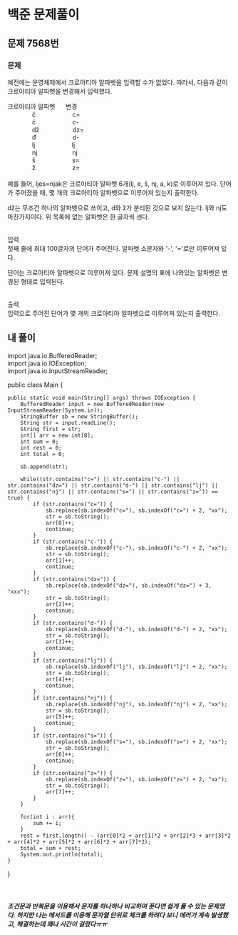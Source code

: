 # 백준 문제풀이

## 문제 7568번
### 문제<br>
예전에는 운영체제에서 크로아티아 알파벳을 입력할 수가 없었다. 따라서, 다음과 같이 크로아티아 알파벳을 변경해서 입력했다.

크로아티아 알파벳&nbsp;&nbsp;&nbsp;&nbsp;&nbsp;&nbsp;변경<br>
&nbsp;&nbsp;&nbsp;&nbsp;&nbsp;&nbsp;&nbsp;&nbsp;&nbsp;&nbsp;&nbsp;&nbsp;&nbsp;&nbsp;č&nbsp;&nbsp;&nbsp;&nbsp;&nbsp;&nbsp;&nbsp;&nbsp;&nbsp;&nbsp;&nbsp;&nbsp;&nbsp;&nbsp;&nbsp;&nbsp;&nbsp;&nbsp;&nbsp;&nbsp;&nbsp;c=<br>
&nbsp;&nbsp;&nbsp;&nbsp;&nbsp;&nbsp;&nbsp;&nbsp;&nbsp;&nbsp;&nbsp;&nbsp;&nbsp;&nbsp;ć&nbsp;&nbsp;&nbsp;&nbsp;&nbsp;&nbsp;&nbsp;&nbsp;&nbsp;&nbsp;&nbsp;&nbsp;&nbsp;&nbsp;&nbsp;&nbsp;&nbsp;&nbsp;&nbsp;&nbsp;&nbsp;c-<br>
&nbsp;&nbsp;&nbsp;&nbsp;&nbsp;&nbsp;&nbsp;&nbsp;&nbsp;&nbsp;&nbsp;&nbsp;&nbsp;&nbsp;dž&nbsp;&nbsp;&nbsp;&nbsp;&nbsp;&nbsp;&nbsp;&nbsp;&nbsp;&nbsp;&nbsp;&nbsp;&nbsp;&nbsp;&nbsp;&nbsp;&nbsp;&nbsp;&nbsp;dz=<br>
&nbsp;&nbsp;&nbsp;&nbsp;&nbsp;&nbsp;&nbsp;&nbsp;&nbsp;&nbsp;&nbsp;&nbsp;&nbsp;&nbsp;đ&nbsp;&nbsp;&nbsp;&nbsp;&nbsp;&nbsp;&nbsp;&nbsp;&nbsp;&nbsp;&nbsp;&nbsp;&nbsp;&nbsp;&nbsp;&nbsp;&nbsp;&nbsp;&nbsp;&nbsp;&nbsp;d-<br>
&nbsp;&nbsp;&nbsp;&nbsp;&nbsp;&nbsp;&nbsp;&nbsp;&nbsp;&nbsp;&nbsp;&nbsp;&nbsp;&nbsp;lj&nbsp;&nbsp;&nbsp;&nbsp;&nbsp;&nbsp;&nbsp;&nbsp;&nbsp;&nbsp;&nbsp;&nbsp;&nbsp;&nbsp;&nbsp;&nbsp;&nbsp;&nbsp;&nbsp;&nbsp;&nbsp;lj<br>
&nbsp;&nbsp;&nbsp;&nbsp;&nbsp;&nbsp;&nbsp;&nbsp;&nbsp;&nbsp;&nbsp;&nbsp;&nbsp;&nbsp;nj&nbsp;&nbsp;&nbsp;&nbsp;&nbsp;&nbsp;&nbsp;&nbsp;&nbsp;&nbsp;&nbsp;&nbsp;&nbsp;&nbsp;&nbsp;&nbsp;&nbsp;&nbsp;&nbsp;&nbsp;nj<br>
&nbsp;&nbsp;&nbsp;&nbsp;&nbsp;&nbsp;&nbsp;&nbsp;&nbsp;&nbsp;&nbsp;&nbsp;&nbsp;&nbsp;š&nbsp;&nbsp;&nbsp;&nbsp;&nbsp;&nbsp;&nbsp;&nbsp;&nbsp;&nbsp;&nbsp;&nbsp;&nbsp;&nbsp;&nbsp;&nbsp;&nbsp;&nbsp;&nbsp;&nbsp;&nbsp;s=<br>
&nbsp;&nbsp;&nbsp;&nbsp;&nbsp;&nbsp;&nbsp;&nbsp;&nbsp;&nbsp;&nbsp;&nbsp;&nbsp;&nbsp;ž&nbsp;&nbsp;&nbsp;&nbsp;&nbsp;&nbsp;&nbsp;&nbsp;&nbsp;&nbsp;&nbsp;&nbsp;&nbsp;&nbsp;&nbsp;&nbsp;&nbsp;&nbsp;&nbsp;&nbsp;&nbsp;z=<br><br>
예를 들어, ljes=njak은 크로아티아 알파벳 6개(lj, e, š, nj, a, k)로 이루어져 있다. 단어가 주어졌을 때, 몇 개의 크로아티아 알파벳으로 이루어져 있는지 출력한다.

dž는 무조건 하나의 알파벳으로 쓰이고, d와 ž가 분리된 것으로 보지 않는다. lj와 nj도 마찬가지이다. 위 목록에 없는 알파벳은 한 글자씩 센다.<br><br>

입력<br>
첫째 줄에 최대 100글자의 단어가 주어진다. 알파벳 소문자와 '-', '='로만 이루어져 있다.

단어는 크로아티아 알파벳으로 이루어져 있다. 문제 설명의 표에 나와있는 알파벳은 변경된 형태로 입력된다.<br><br>

출력<br>
입력으로 주어진 단어가 몇 개의 크로아티아 알파벳으로 이루어져 있는지 출력한다.
## 내 풀이
import java.io.BufferedReader;<br>
import java.io.IOException;<br>
import java.io.InputStreamReader;<br>

public class Main {

    public static void main(String[] args) throws IOException {
        BufferedReader input = new BufferedReader(new InputStreamReader(System.in));
        StringBuffer sb = new StringBuffer();
        String str = input.readLine();
        String first = str;
        int[] arr = new int[8];
        int sum = 0;
        int rest = 0;
        int total = 0;

        sb.append(str);

        while((str.contains("c=") || str.contains("c-") || str.contains("dz=") || str.contains("d-") || str.contains("lj") || str.contains("nj") || str.contains("s=") || str.contains("z=")) == true) {
            if (str.contains("c=")) {
                sb.replace(sb.indexOf("c="), sb.indexOf("c=") + 2, "xx");
                str = sb.toString();
                arr[0]++;
                continue;
            }
            if (str.contains("c-")) {
                sb.replace(sb.indexOf("c-"), sb.indexOf("c-") + 2, "xx");
                str = sb.toString();
                arr[1]++;
                continue;
            }
            if (str.contains("dz=")) {
                sb.replace(sb.indexOf("dz="), sb.indexOf("dz=") + 3, "xxx");
                str = sb.toString();
                arr[2]++;
                continue;
            }
            if (str.contains("d-")) {
                sb.replace(sb.indexOf("d-"), sb.indexOf("d-") + 2, "xx");
                str = sb.toString();
                arr[3]++;
                continue;
            }
            if (str.contains("lj")) {
                sb.replace(sb.indexOf("lj"), sb.indexOf("lj") + 2, "xx");
                str = sb.toString();
                arr[4]++;
                continue;
            }
            if (str.contains("nj")) {
                sb.replace(sb.indexOf("nj"), sb.indexOf("nj") + 2, "xx");
                str = sb.toString();
                arr[5]++;
                continue;
            }
            if (str.contains("s=")) {
                sb.replace(sb.indexOf("s="), sb.indexOf("s=") + 2, "xx");
                str = sb.toString();
                arr[6]++;
                continue;
            }
            if (str.contains("z=")) {
                sb.replace(sb.indexOf("z="), sb.indexOf("z=") + 2, "xx");
                str = sb.toString();
                arr[7]++;
            }
        }

        for(int i : arr){
            sum += i;
        }
        rest = first.length() - (arr[0]*2 + arr[1]*2 + arr[2]*3 + arr[3]*2 + arr[4]*2 + arr[5]*2 + arr[6]*2 + arr[7]*2);
        total = sum + rest;
        System.out.println(total);
    }
}
<br><br><br>
##### 조건문과 반복문을 이용해서 문자를 하나하나 비교하며 푼다면 쉽게 풀 수 있는 문제였다. 하지만 나는 메서드를 이용해 문자열 단위로 체크를 하려다 보니 에러가 계속 발생했고, 해결하는데 꽤나 시간이 걸렸다ㅠㅠ
